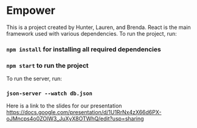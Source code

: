 # Empower
This is a project created by Hunter, Lauren, and Brenda. 
React is the main framework used with various dependencies. To run the project, run:
### `npm install` for installing all required dependencies 
### `npm start` to run the project

To run the server, run:
### `json-server --watch db.json`

Here is a link to the slides for our presentation
https://docs.google.com/presentation/d/1U1RrNx4zX66d6PX-oJMncps4o0ZOlW3_JuXyX8OTWhQ/edit?usp=sharing

